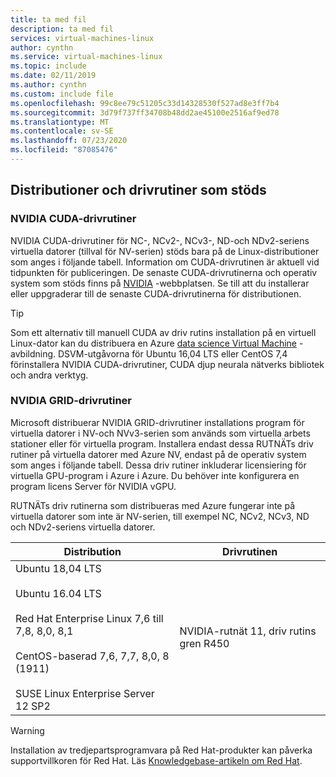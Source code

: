 ```yaml
---
title: ta med fil
description: ta med fil
services: virtual-machines-linux
author: cynthn
ms.service: virtual-machines-linux
ms.topic: include
ms.date: 02/11/2019
ms.author: cynthn
ms.custom: include file
ms.openlocfilehash: 99c8ee79c51205c33d14328530f527ad8e3ff7b4
ms.sourcegitcommit: 3d79f737ff34708b48dd2ae45100e2516af9ed78
ms.translationtype: MT
ms.contentlocale: sv-SE
ms.lasthandoff: 07/23/2020
ms.locfileid: "87085476"
---
```

## <a name="supported-distributions-and-drivers"></a>Distributioner och drivrutiner som stöds

### <a name="nvidia-cuda-drivers"></a>NVIDIA CUDA-drivrutiner

NVIDIA CUDA-drivrutiner för NC-, NCv2-, NCv3-, ND-och NDv2-seriens virtuella datorer (tillval för NV-serien) stöds bara på de Linux-distributioner som anges i följande tabell. Information om CUDA-drivrutinen är aktuell vid tidpunkten för publiceringen. De senaste CUDA-drivrutinerna och operativ system som stöds finns på [NVIDIA](https://developer.nvidia.com/cuda-zone) -webbplatsen. Se till att du installerar eller uppgraderar till de senaste CUDA-drivrutinerna för distributionen. 

> [!TIP]
> Som ett alternativ till manuell CUDA av driv rutins installation på en virtuell Linux-dator kan du distribuera en Azure [data science Virtual Machine](../articles/machine-learning/data-science-virtual-machine/overview.md) -avbildning. DSVM-utgåvorna för Ubuntu 16,04 LTS eller CentOS 7,4 förinstallera NVIDIA CUDA-drivrutiner, CUDA djup neurala nätverks bibliotek och andra verktyg.


### <a name="nvidia-grid-drivers"></a>NVIDIA GRID-drivrutiner

Microsoft distribuerar NVIDIA GRID-drivrutiner installations program för virtuella datorer i NV-och NVv3-serien som används som virtuella arbets stationer eller för virtuella program. Installera endast dessa RUTNÄTs driv rutiner på virtuella datorer med Azure NV, endast på de operativ system som anges i följande tabell. Dessa driv rutiner inkluderar licensiering för virtuella GPU-program i Azure i Azure. Du behöver inte konfigurera en program licens Server för NVIDIA vGPU.

RUTNÄTs driv rutinerna som distribueras med Azure fungerar inte på virtuella datorer som inte är NV-serien, till exempel NC, NCv2, NCv3, ND och NDv2-seriens virtuella datorer.

| Distribution | Drivrutinen |
| --- | -- |
|Ubuntu 18,04 LTS<br/><br/>Ubuntu 16.04 LTS<br/><br/>Red Hat Enterprise Linux 7,6 till 7,8, 8,0, 8,1<br/><br/>CentOS-baserad 7,6, 7,7, 8,0, 8 (1911)<br/><br/>SUSE Linux Enterprise Server 12 SP2 | NVIDIA-rutnät 11, driv rutins gren R450|

> [!WARNING] 
> Installation av tredjepartsprogramvara på Red Hat-produkter kan påverka supportvillkoren för Red Hat. Läs [Knowledgebase-artikeln om Red Hat](https://access.redhat.com/articles/1067).
>

